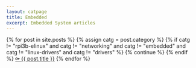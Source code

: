 ```yaml
---
layout: catpage
title: Embedded
excerpt: Embedded System articles
---
```

<div>
   		{% for post in site.posts %}
			{% assign catg = post.category %}
			{% if catg != "rpi3b-elinux" and catg != "networking" and catg != "embedded" and catg != "linux-drivers" and catg != "drivers" %}
				{% continue %}
			{% endif %}
       			<a class="post-link" href="{{ post.url }}">&#9897; {{ post.title }}</a>
   		{% endfor %}
</div>

